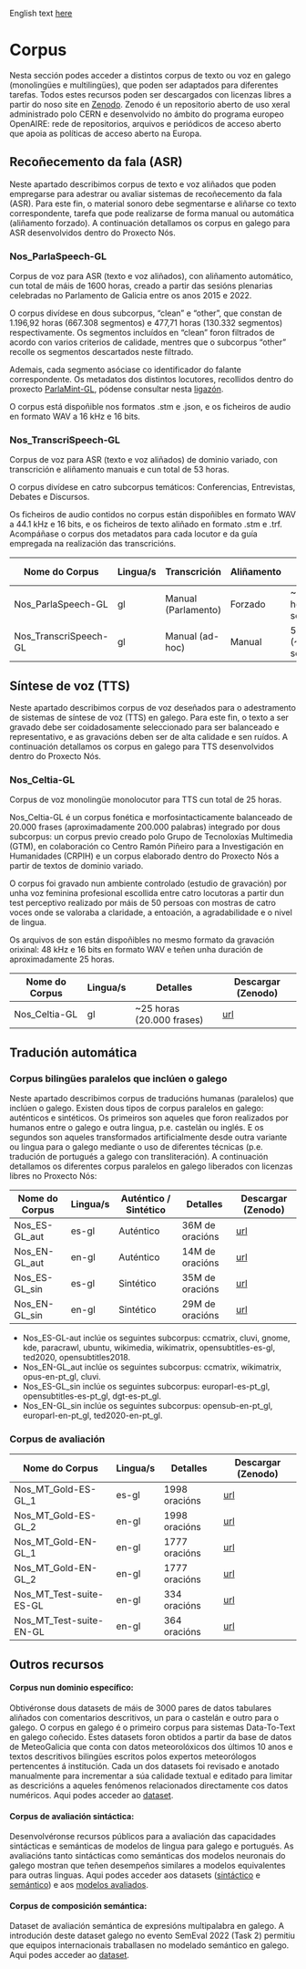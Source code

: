 English text [here](https://github.com/proxectonos/corpora/blob/main/README_English.md)
# Corpus
Nesta sección podes acceder a distintos corpus de texto ou voz en galego (monolingües e multilingües), que poden ser adaptados para diferentes tarefas. Todos estes recursos poden ser descargados con licenzas libres a partir do noso site en [Zenodo](https://zenodo.org/communities/proxecto-nos/?page=1&size=20). Zenodo é un repositorio aberto de uso xeral administrado polo CERN e desenvolvido no ámbito do programa europeo OpenAIRE: rede de repositorios, arquivos e periódicos de acceso aberto que apoia as políticas de acceso aberto na Europa.

## Recoñecemento da fala (ASR)

Neste apartado describimos corpus de texto e voz aliñados que poden empregarse para adestrar ou avaliar sistemas de recoñecemento da fala (ASR). Para este fin, o material sonoro debe segmentarse e aliñarse co texto correspondente, tarefa que pode realizarse de forma manual ou automática (aliñamento forzado). 
A continuación detallamos os corpus en galego para ASR desenvolvidos dentro do Proxecto Nós. 

### Nos_ParlaSpeech-GL

Corpus de voz para ASR (texto e voz aliñados), con aliñamento automático, cun total de máis de 1600 horas, creado a partir das sesións plenarias celebradas no Parlamento de Galicia entre os anos 2015 e 2022.

O corpus divídese en dous subcorpus, “clean” e “other”, que constan de 1.196,92 horas (667.308 segmentos) e 477,71 horas (130.332 segmentos) respectivamente. Os segmentos incluídos en “clean” foron filtrados de acordo con varios criterios de calidade, mentres que o subcorpus “other” recolle os segmentos descartados neste filtrado.

Ademais, cada segmento asóciase co identificador do falante correspondente. Os metadatos dos distintos locutores, recollidos dentro do proxecto [ParlaMint-GL](https://github.com/clarin-eric/ParlaMint), pódense consultar nesta [ligazón](https://github.com/clarin-eric/ParlaMint/tree/main/Data/ParlaMint-ES-GA).

O corpus está dispoñible nos formatos .stm e .json, e os ficheiros de audio en formato WAV a 16 kHz e 16 bits.

### Nos_TranscriSpeech-GL

Corpus de voz para ASR (texto e voz aliñados) de dominio variado, con transcrición e aliñamento manuais e cun total de 53 horas.

O corpus divídese en catro subcorpus temáticos: Conferencias, Entrevistas, Debates e Discursos.

Os ficheiros de audio contidos no corpus están dispoñibles en formato WAV a 44.1 kHz e 16 bits, e os ficheiros de texto aliñado en formato .stm e .trf. Acompáñase o corpus dos metadatos para cada locutor e da guía empregada na realización das transcricións.


| Nome do Corpus       | Lingua/s       | Transcrición          | Aliñamento             | Detalles                      | Descargar (Zenodo) |
| ---------------------| -------------- | --------------------- | ---------------------- |------------------------------ |--------------------|                
| Nos_ParlaSpeech-GL   | gl             | Manual (Parlamento)   | Forzado                | ~1.700 horas (~1M segmentos)  | [url](En proceso)  |
| Nos_TranscriSpeech-GL| gl             | Manual (ad-hoc)       | Manual                 | 53 horas (~40.000 segmentos)  | [url](https://zenodo.org/record/7717140)            |


## Síntese de voz (TTS)

Neste apartado describimos corpus de voz deseñados para o adestramento de sistemas de síntese de voz (TTS) en galego. Para este fin, o texto a ser gravado debe ser coidadosamente seleccionado para ser balanceado e representativo, e as gravacións deben ser de alta calidade e sen ruídos. A continuación detallamos os corpus en galego para TTS desenvolvidos dentro do Proxecto Nós.

### Nos_Celtia-GL

Corpus de voz monolingüe monolocutor para TTS cun total de 25 horas.

Nos_Celtia-GL é un corpus fonética e morfosintacticamente balanceado de 20.000 frases (aproximadamente 200.000 palabras) integrado por dous subcorpus: un corpus previo creado polo Grupo de Tecnoloxías Multimedia (GTM), en colaboración co Centro Ramón Piñeiro para a Investigación en Humanidades (CRPIH) e un corpus elaborado dentro do Proxecto Nós a partir de textos de dominio variado.

O corpus foi gravado nun ambiente controlado (estudio de gravación) por unha voz feminina profesional escollida entre catro locutoras a partir dun test perceptivo realizado por máis de 50 persoas con mostras de catro voces onde se valoraba a claridade, a entoación, a agradabilidade e o nivel de lingua.

Os arquivos de son están dispoñibles no mesmo formato da gravación orixinal: 48 kHz e 16 bits en formato WAV e teñen unha duración de aproximadamente 25 horas.


| Nome do Corpus        | Lingua/s       | Detalles                     | Descargar (Zenodo)                |
| --------------------  | -------------- | -----------------------------|---------------------------------- |
| Nos_Celtia-GL         | gl             |  ~25 horas (20.000 frases)   | [url](https://zenodo.org/record/7716958#.ZAtZm3bMJD8)                           |


## Tradución automática

### Corpus bilingües paralelos que inclúen o galego

Neste apartado describimos corpus de traducións humanas (paralelos) que inclúen o galego. Existen dous tipos de corpus paralelos en galego: auténticos e sintéticos. Os primeiros son aqueles que foron realizados por humanos entre o galego e outra lingua, p.e. castelán ou inglés. E os segundos son aqueles transformados artificialmente desde outra variante ou lingua para o galego mediante o uso de diferentes técnicas (p.e. tradución de portugués a galego con transliteración). A continuación detallamos os diferentes corpus paralelos en galego liberados con licenzas libres no Proxecto Nós:

| Nome do Corpus  | Lingua/s  | Auténtico / Sintético | Detalles        | Descargar (Zenodo) |
| --------------  | --------- | --------------------- | ----------------|------------------- |
| Nos_ES-GL_aut   | es-gl     | Auténtico             | 36M de oracións | [url](https://zenodo.org/record/7671278#.Y_j109LMJH4)                   |
| Nos_EN-GL_aut   | en-gl     | Auténtico             | 14M de oracións | [url](https://zenodo.org/record/7675110#.Y_yBh9LML_o)                   |
| Nos_ES-GL_sin   | es-gl     | Sintético             | 35M de oracións | [url](https://zenodo.org/record/7691829#.ZD-ml9IzZH4)                   |
| Nos_EN-GL_sin   | en-gl     | Sintético             | 29M de oracións | [url](https://zenodo.org/record/7685180#.ZD-mp9IzZH4)                   |


+ Nos_ES-GL-aut inclúe os seguintes subcorpus: ccmatrix, cluvi, gnome, kde, paracrawl, ubuntu, wikimedia, wikimatrix, opensubtitles-es-gl, ted2020, opensubtitles2018. 
+ Nos_EN-GL_aut inclúe os seguintes subcorpus: ccmatrix, wikimatrix, opus-en-pt_gl, cluvi.
+ Nos_ES-GL_sin inclúe os seguintes subcorpus: europarl-es-pt_gl, opensubtitles-es-pt_gl, dgt-es-pt_gl.
+ Nos_EN-GL_sin inclúe os seguintes subcorpus: opensub-en-pt_gl, europarl-en-pt_gl, ted2020-en-pt_gl.


### Corpus de avaliación

| Nome do Corpus      | Lingua/s             | Detalles      | Descargar (Zenodo) |
| ------------------------- | -------------- | ------------- | -------------------|
| Nos_MT_Gold-ES-GL_1       | es-gl          | 1998 oracións |         [url](https://zenodo.org/record/7657887#.Y_OvX9LMJ3k)        |
| Nos_MT_Gold-ES-GL_2       | en-gl          | 1998 oracións |         [url](https://zenodo.org/record/7657993#.Y_Ozr9LMJ3k)        |
| Nos_MT_Gold-EN-GL_1       | en-gl          | 1777 oracións |         [url](https://zenodo.org/record/7658009#.Y_O0x9LMJ3k)        |
| Nos_MT_Gold-EN-GL_2       | en-gl          | 1777 oracións |         [url](https://zenodo.org/record/7658033#.Y_O2o9LMJ3k)        |
| Nos_MT_Test-suite-ES-GL   | en-gl          | 334  oracións |         [url](https://zenodo.org/record/7658052#.Y_O4fNLMJ3k)        |
| Nos_MT_Test-suite-EN-GL   | en-gl          | 364  oracións |         [url](https://zenodo.org/record/7658249#.Y_O6bdLMJ3k)        |

## Outros recursos

#### Corpus nun dominio específico:
Obtivéronse dous datasets de máis de 3000 pares de datos tabulares aliñados con comentarios descritivos, un para o castelán e outro para o galego. O corpus en galego é o primeiro corpus para sistemas Data-To-Text en galego coñecido. Estes datasets foron obtidos a partir da base de datos de MeteoGalicia que conta con datos meteorolóxicos dos últimos 10 anos e textos descritivos bilingües escritos polos expertos meteorólogos pertencentes á institución. Cada un dos datasets foi revisado e anotado manualmente para incrementar a súa calidade textual e editado para limitar as descricións a aqueles fenómenos relacionados directamente cos datos numéricos. Aqui podes acceder ao [dataset](https://zenodo.org/record/7661650#.Y_dJH9LMJH5).

#### Corpus de avaliación sintáctica:
Desenvolvéronse recursos públicos para a avaliación das capacidades sintácticas e semánticas de modelos de lingua para galego e portugués. As avaliacións tanto sintácticas como semánticas dos modelos neuronais do galego mostran que teñen desempeños similares a modelos equivalentes para outras linguas. Aqui podes acceder aos datasets ([sintáctico](https://github.com/marcospln/PROPOR2022-gl-pt) e [semántico](https://github.com/marcospln/homonymy_acl21)) e aos [modelos avaliados](https://github.com/marcospln/galician_bert_checkpoints).

#### Corpus de composición semántica:
Dataset de avaliación semántica de expresións multipalabra en galego. A introdución deste dataset galego no evento SemEval 2022 (Task 2) permitiu que equipos internacionais traballasen no modelado semántico en galego. Aqui podes acceder ao [dataset](https://github.com/H-TayyarMadabushi/SemEval_2022_Task2-idiomaticity).

